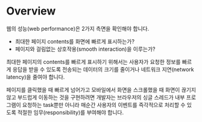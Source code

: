 # Overview

웹의 성능(web performance)은 2가지 측면을 확인해야 합니다.

- 최대한 페이지 contents를 화면에 빠르게 표시하는가?
- 페이지와 걸림없는 상호작용(smooth interaction)을 이루는가?

최대한 페이지의 contents를 빠르게 표시하기 위해서는 사용자가 요청한 정보를 빠르게 응답을 받을 수 있도록 전송되는 데이터의 크기를 줄이거나 네트워크 지연(network latency)을 줄여야 합니다.

페이지를 클릭했을 때 빠르게 넘어가고 모바일에서 화면을 스크롤했을 때 화면이 끊기지 않고 부드럽게 이동하는 것을 구현하려면 개발자는 브라우저의 싱글 스레드가 내부 프로그램이 요청하는 task뿐만 아니라 매순간 사용자의 이벤트를 즉각적으로 처리할 수 있도록 적절한 임무(responsibility)를 부여해야 합니다.
